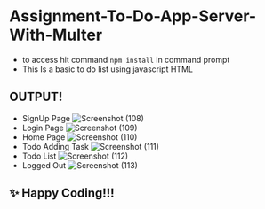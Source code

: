# Assignment-To-Do-App-Server-With-Multer
- to access hit command `npm install` in command prompt
- This Is a basic to do list using javascript HTML


## OUTPUT!
- SignUp Page
![Screenshot (108)](https://github.com/Ujjwalmittal03/ToDo-appServer-Multer-Assignment/assets/84956325/992abf77-eda2-4c82-a751-2d552ebd01a4)
- Login Page
![Screenshot (109)](https://github.com/Ujjwalmittal03/ToDo-appServer-Multer-Assignment/assets/84956325/9467b817-8cb1-4455-8f70-7247d7a80c60)
- Home Page
  ![Screenshot (110)](https://github.com/Ujjwalmittal03/ToDo-appServer-Multer-Assignment/assets/84956325/bf20d324-f1d6-4b33-ac0f-67c4370ba790)
- Todo Adding Task
  ![Screenshot (111)](https://github.com/Ujjwalmittal03/ToDo-appServer-Multer-Assignment/assets/84956325/06cacca1-6b0e-4ccd-a57c-3f325c17bb3d)
- Todo List
![Screenshot (112)](https://github.com/Ujjwalmittal03/ToDo-appServer-Multer-Assignment/assets/84956325/f8ad54af-f649-482e-8928-dddd418297e3)
- Logged Out
  ![Screenshot (113)](https://github.com/Ujjwalmittal03/ToDo-appServer-Multer-Assignment/assets/84956325/083d37bc-f3eb-40ad-997d-8ab74101367e)

## ✨ Happy Coding!!!


 
